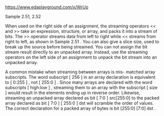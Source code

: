 https://www.edaplayground.com/x/WrUp

Sample 2.51, 2.52

When used on the right side of an assignment, the streaming operators << and >>
take an expression, structure, or array, and packs it into a stream of bits. The >>
operator streams data from left to right while << streams from right to left, as shown
in Sample 2.51 . You can also give a slice size, used to break up the source before
being streamed. You can not assign the bit stream result directly to an unpacked
array. Instead, use the streaming operators on the left side of an assignment to
unpack the bit stream into an unpacked array.

A common mistake when streaming between arrays is mis-
matched array subscripts. The word subscript [ 256 ] in an array
declaration is equivalent to [ 0:255 ] , not [ 255:0 ] . Since many
arrays are declared with the word subscripts [ high:low ] ,
streaming them to an array with the subscript [ size ] would result in the elements
ending up in reverse order. Likewise, streaming an unpacked array declared as bit
[ 7:0 ] src[255:0] to the packed array declared as bit [ 7:0 ] [ 255:0 ] dst will
scramble the order of values. The correct declaration for a packed array of bytes is
bit [255:0] [7:0] dst .